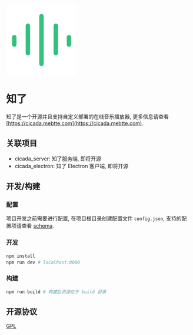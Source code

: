 ![](./src/static/logo.png)

# 知了

知了是一个开源并且支持自定义部署的在线音乐播放器, 更多信息请查看 [https://cicada.mebtte.com](https://cicada.mebtte.com).

## 关联项目

- cicada_server: 知了服务端, 即将开源
- cicada_electron: 知了 Electron 客户端, 即将开源

## 开发/构建

### 配置

项目开发之前需要进行配置, 在项目根目录创建配置文件 `config.json`, 支持的配置项请查看 [schema](./webpack/config_schema.js).

### 开发

```bash
npm install
npm run dev # localhost:8000
```

### 构建

```bash
npm run build # 构建后资源位于 build 目录
```

## 开源协议

[GPL](./LICENSE)
